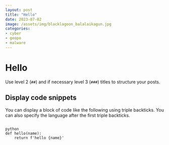 ```yaml
---
layout: post
title: "Hello"
date: 2023-07-02
image: /assets/img/blacklagoon_balalaikagun.jpg
categories: 
- cyber
- geopo
- malware
---
```



# Hello

Use level 2 (`##`) and if necessary level 3 (`###`) titles
to structure your posts.

## Display code snippets

You can display a block of code like the following using triple backticks.
You can also specify the language after the first triple backticks.

```

python
def hello(name):
    return f'hello {name}'


```


